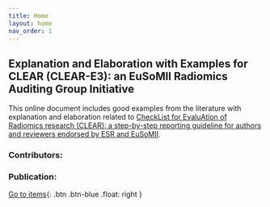 ```yaml
---
title: Home
layout: home
nav_order: 1
---
```


## Explanation and Elaboration with Examples for CLEAR (CLEAR-E3): an EuSoMII Radiomics Auditing Group Initiative

This online document includes good examples from the literature with explanation and elaboration related to [CheckList for EvaluAtion of Radiomics research (CLEAR): a step-by-step reporting guideline for authors and reviewers endorsed by ESR and EuSoMII](https://insightsimaging.springeropen.com/articles/10.1186/s13244-023-01415-8).

### Contributors: 

### Publication:



[Go to items](https://radiomic.github.io/CLEAR-E3/docs/Item1.html){: .btn .btn-blue .float: right }
